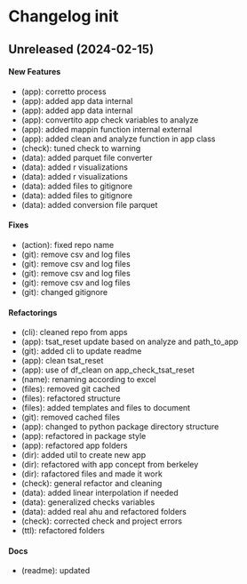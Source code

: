 # Changelog init

## Unreleased (2024-02-15)

#### New Features

* (app): corretto process
* (app): added app data internal
* (app): added app data internal
* (app): convertito app check variables to analyze
* (app): added mappin function internal external
* (app): added clean and analyze function in app class
* (check): tuned check to warning
* (data): added parquet file converter
* (data): added r visualizations
* (data): added r visualizations
* (data): added files to gitignore
* (data): added files to gitignore
* (data): added conversion file parquet

#### Fixes

* (action): fixed repo name
* (git): remove csv and log files
* (git): remove csv and log files
* (git): remove csv and log files
* (git): remove csv and log files
* (git): changed gitignore

#### Refactorings

* (cli): cleaned repo from apps
* (app): tsat_reset update based on analyze and path_to_app
* (git): added cli to update readme
* (app): clean tsat_reset
* (app): use of df_clean on app_check_tsat_reset
* (name): renaming according to excel
* (files): removed git cached
* (files): refactored structure
* (files): added templates and files to document
* (git): removed cached files
* (app): changed to python package directory structure
* (app): refactored in package style
* (app): refactored app folders
* (dir): added util to create new app
* (dir): refactored with app concept from berkeley
* (dir): rafactored files and made it work
* (check): general refactor and cleaning
* (data): added linear interpolation if needed
* (data): generalized checks variables
* (data): added real ahu and refactored folders
* (check): corrected check and project errors
* (ttl): refactored folders

#### Docs

* (readme): updated
